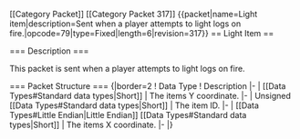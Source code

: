 \[\[Category Packet\]\] \[\[Category Packet 317\]\] {{packet\|name=Light
item\|description=Sent when a player attempts to light logs on
fire.\|opcode=79\|type=Fixed\|length=6\|revision=317}} == Light Item ==

=== Description ===

This packet is sent when a player attempts to light logs on fire.

=== Packet Structure === {\|border=2 ! Data Type ! Description \|- \|
\[\[Data Types\#Standard data types\|Short\]\] \| The items Y
coordinate. \|- \| Unsigned \[\[Data Types\#Standard data
types\|Short\]\] \| The item ID. \|- \| \[\[Data Types\#Little
Endian\|Little Endian\]\] \[\[Data Types\#Standard data types\|Short\]\]
\| The items X coordinate. \|- \|}
